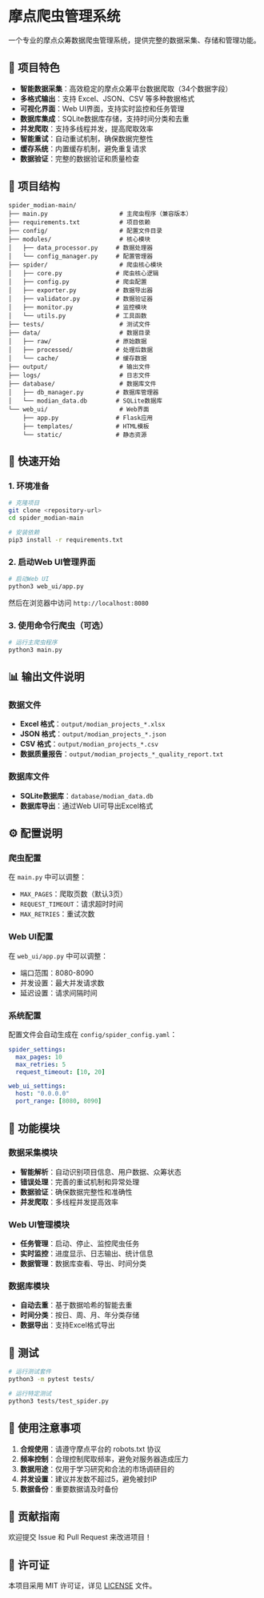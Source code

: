 # 摩点爬虫管理系统

一个专业的摩点众筹数据爬虫管理系统，提供完整的数据采集、存储和管理功能。

## 🎯 项目特色

- **智能数据采集**：高效稳定的摩点众筹平台数据爬取（34个数据字段）
- **多格式输出**：支持 Excel、JSON、CSV 等多种数据格式
- **可视化界面**：Web UI界面，支持实时监控和任务管理
- **数据库集成**：SQLite数据库存储，支持时间分类和去重
- **并发爬取**：支持多线程并发，提高爬取效率
- **智能重试**：自动重试机制，确保数据完整性
- **缓存系统**：内置缓存机制，避免重复请求
- **数据验证**：完整的数据验证和质量检查

## 📁 项目结构

```
spider_modian-main/
├── main.py                    # 主爬虫程序（兼容版本）
├── requirements.txt           # 项目依赖
├── config/                    # 配置文件目录
├── modules/                   # 核心模块
│   ├── data_processor.py     # 数据处理器
│   └── config_manager.py     # 配置管理器
├── spider/                    # 爬虫核心模块
│   ├── core.py               # 爬虫核心逻辑
│   ├── config.py             # 爬虫配置
│   ├── exporter.py           # 数据导出器
│   ├── validator.py          # 数据验证器
│   ├── monitor.py            # 监控模块
│   └── utils.py              # 工具函数
├── tests/                     # 测试文件
├── data/                      # 数据目录
│   ├── raw/                  # 原始数据
│   ├── processed/            # 处理后数据
│   └── cache/                # 缓存数据
├── output/                    # 输出文件
├── logs/                      # 日志文件
├── database/                  # 数据库文件
│   ├── db_manager.py         # 数据库管理器
│   └── modian_data.db        # SQLite数据库
└── web_ui/                    # Web界面
    ├── app.py                # Flask应用
    ├── templates/            # HTML模板
    └── static/               # 静态资源
```

## 🚀 快速开始

### 1. 环境准备

```bash
# 克隆项目
git clone <repository-url>
cd spider_modian-main

# 安装依赖
pip3 install -r requirements.txt
```

### 2. 启动Web UI管理界面

```bash
# 启动Web UI
python3 web_ui/app.py
```

然后在浏览器中访问 `http://localhost:8080`

### 3. 使用命令行爬虫（可选）

```bash
# 运行主爬虫程序
python3 main.py
```

## 📊 输出文件说明

### 数据文件
- **Excel 格式**：`output/modian_projects_*.xlsx`
- **JSON 格式**：`output/modian_projects_*.json`
- **CSV 格式**：`output/modian_projects_*.csv`
- **数据质量报告**：`output/modian_projects_*_quality_report.txt`

### 数据库文件
- **SQLite数据库**：`database/modian_data.db`
- **数据库导出**：通过Web UI可导出Excel格式

## ⚙️ 配置说明

### 爬虫配置
在 `main.py` 中可以调整：
- `MAX_PAGES`：爬取页数（默认3页）
- `REQUEST_TIMEOUT`：请求超时时间
- `MAX_RETRIES`：重试次数

### Web UI配置
在 `web_ui/app.py` 中可以调整：
- 端口范围：8080-8090
- 并发设置：最大并发请求数
- 延迟设置：请求间隔时间

### 系统配置
配置文件会自动生成在 `config/spider_config.yaml`：
```yaml
spider_settings:
  max_pages: 10
  max_retries: 5
  request_timeout: [10, 20]

web_ui_settings:
  host: "0.0.0.0"
  port_range: [8080, 8090]
```

## 🔧 功能模块

### 数据采集模块
- **智能解析**：自动识别项目信息、用户数据、众筹状态
- **错误处理**：完善的重试机制和异常处理
- **数据验证**：确保数据完整性和准确性
- **并发爬取**：多线程并发提高效率

### Web UI管理模块
- **任务管理**：启动、停止、监控爬虫任务
- **实时监控**：进度显示、日志输出、统计信息
- **数据管理**：数据库查看、导出、时间分类

### 数据库模块
- **自动去重**：基于数据哈希的智能去重
- **时间分类**：按日、周、月、年分类存储
- **数据导出**：支持Excel格式导出

## 🧪 测试

```bash
# 运行测试套件
python3 -m pytest tests/

# 运行特定测试
python3 tests/test_spider.py
```

## 📝 使用注意事项

1. **合规使用**：请遵守摩点平台的 robots.txt 协议
2. **频率控制**：合理控制爬取频率，避免对服务器造成压力
3. **数据用途**：仅用于学习研究和合法的市场调研目的
4. **并发设置**：建议并发数不超过5，避免被封IP
5. **数据备份**：重要数据请及时备份

## 🤝 贡献指南

欢迎提交 Issue 和 Pull Request 来改进项目！

## 📄 许可证

本项目采用 MIT 许可证，详见 [LICENSE](LICENSE) 文件。
